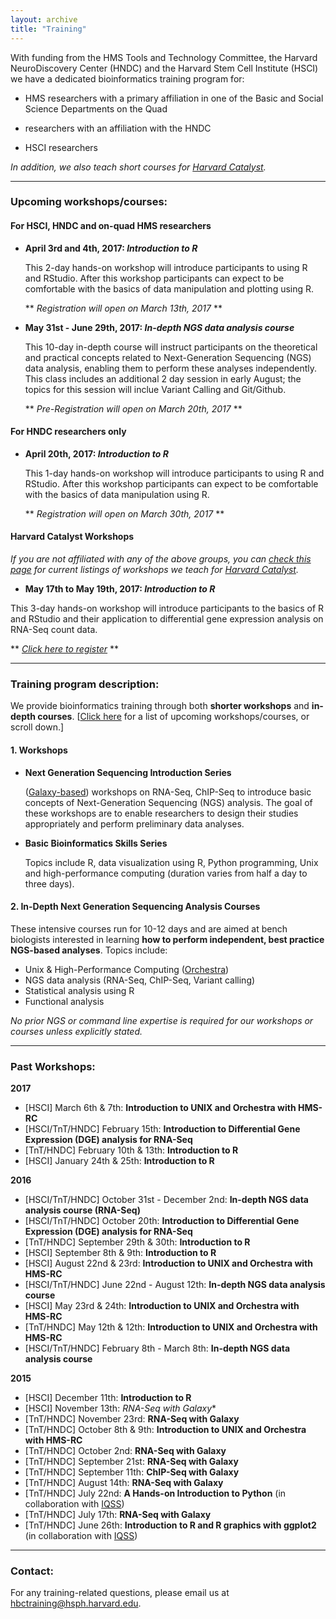 ```yaml
---
layout: archive
title: "Training"
---
```


With funding from the HMS Tools and Technology Committee, the Harvard NeuroDiscovery Center (HNDC) and the Harvard Stem Cell Institute (HSCI) we have a dedicated bioinformatics training program for:

- HMS researchers with a primary affiliation in one of the Basic and Social Science Departments on the Quad 

- researchers with an affiliation with the HNDC

- HSCI researchers 

*In addition, we also teach short courses for [Harvard Catalyst](http://catalyst.harvard.edu/services/bioinformatics-workshops/).*

---

### Upcoming workshops/courses:

#### For HSCI, HNDC and on-quad HMS researchers

* **April 3rd and 4th, 2017: *Introduction to R***

  This 2-day hands-on workshop will introduce participants to using R and RStudio. After this workshop participants can expect to be comfortable with the basics of data manipulation and plotting using R.
  
  ** *Registration will open on March 13th, 2017* **
  
* **May 31st - June 29th, 2017: *In-depth NGS data analysis course***
  
  This 10-day in-depth course will instruct participants on the theoretical and practical concepts related to Next-Generation Sequencing (NGS) data analysis, enabling them to perform these analyses independently. This class includes an additional 2 day session in early August; the topics for this session will inclue Variant Calling and Git/Github.
  
  ** *Pre-Registration will open on March 20th, 2017* **
	 
#### For HNDC researchers only

* **April 20th, 2017: *Introduction to R***

  This 1-day hands-on workshop will introduce participants to using R and RStudio. After this workshop participants can expect to be comfortable with the basics of data manipulation using R.
  
  ** *Registration will open on March 30th, 2017* **

#### Harvard Catalyst Workshops

*If you are not affiliated with any of the above groups, you can [check this page](http://catalyst.harvard.edu/services/bioinformatics-workshops/) for current listings of workshops we teach for [Harvard Catalyst](http://catalyst.harvard.edu/education.html).*

* **May 17th to May 19th, 2017: *Introduction to R***

 This 3-day hands-on workshop will introduce participants to the basics of R and RStudio and their application to differential gene expression analysis on RNA-Seq count data. 
  
  ** *[Click here to register](http://catalyst.harvard.edu/services/bioinformatics-workshops/intro-to-r.html)* **

---

### Training program description:

We provide bioinformatics training through both **shorter workshops** and **in-depth courses**. [[Click here](http://bioinformatics.sph.harvard.edu/training/#upcoming-workshopscourses) for a list of upcoming workshops/courses, or scroll down.]

#### 1. Workshops 

* **Next Generation Sequencing Introduction Series**

	([Galaxy-based](https://wiki.galaxyproject.org/)) workshops on RNA-Seq, ChIP-Seq to introduce basic concepts of Next-Generation Sequencing (NGS) analysis. The goal of these workshops are to enable researchers to design their studies appropriately and perform preliminary data analyses.

* **Basic Bioinformatics Skills Series**	

	Topics include R, data visualization using R, Python programming, Unix and high-performance computing (duration varies from half a day to three days).

#### 2.  In-Depth Next Generation Sequencing Analysis Courses

These intensive courses run for 10-12 days and are aimed at bench biologists interested in learning **how to perform independent, best practice NGS-based analyses**. Topics include:

- Unix & High-Performance Computing ([Orchestra](https://rc.hms.harvard.edu/#orchestra))
- NGS data analysis (RNA-Seq, ChIP-Seq, Variant calling)
- Statistical analysis using R
- Functional analysis

*No prior NGS or command line expertise is required for our workshops or courses unless explicitly stated.*
		
---

### Past Workshops:

**2017**

* [HSCI] March 6th & 7th: **Introduction to UNIX and Orchestra with HMS-RC**
* [HSCI/TnT/HNDC] February 15th: **Introduction to Differential Gene Expression (DGE) analysis for RNA-Seq**
* [TnT/HNDC] February 10th & 13th: **Introduction to R**
* [HSCI] January 24th & 25th: **Introduction to R**

**2016**

* [HSCI/TnT/HNDC] October 31st - December 2nd: **In-depth NGS data analysis course (RNA-Seq)**
* [HSCI/TnT/HNDC] October 20th: **Introduction to Differential Gene Expression (DGE) analysis for RNA-Seq**
* [TnT/HNDC] September 29th & 30th: **Introduction to R**
* [HSCI] September 8th & 9th: **Introduction to R**
* [HSCI] August 22nd & 23rd: **Introduction to UNIX and Orchestra with HMS-RC**
* [HSCI/TnT/HNDC] June 22nd - August 12th: **In-depth NGS data analysis course**
* [HSCI] May 23rd & 24th: **Introduction to UNIX and Orchestra with HMS-RC**
* [TnT/HNDC] May 12th & 12th: **Introduction to UNIX and Orchestra with HMS-RC**
* [HSCI/TnT/HNDC] February 8th - March 8th: **In-depth NGS data analysis course**

**2015**

* [HSCI] December 11th: **Introduction to R**
* [HSCI] November 13th: *RNA-Seq with Galaxy**
* [TnT/HNDC] November 23rd: **RNA-Seq with Galaxy**
* [TnT/HNDC] October 8th & 9th: **Introduction to UNIX and Orchestra with HMS-RC**
* [TnT/HNDC] October 2nd: **RNA-Seq with Galaxy**
* [TnT/HNDC] September 21st: **RNA-Seq with Galaxy**
* [TnT/HNDC] September 11th: **ChIP-Seq with Galaxy**
* [TnT/HNDC] August 14th: **RNA-Seq with Galaxy**
* [TnT/HNDC] July 22nd: **A Hands-on Introduction to Python** (in collaboration with [IQSS](http://www.iq.harvard.edu/))
* [TnT/HNDC] July 17th: **RNA-Seq with Galaxy**
* [TnT/HNDC] June 26th: **Introduction to R and R graphics with ggplot2** (in collaboration with [IQSS](http://www.iq.harvard.edu/))

---

### Contact:

For any training-related questions, please email us at [hbctraining@hsph.harvard.edu](mailto:hbctraining@hsph.harvard.edu).


